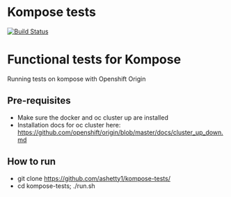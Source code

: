 # Kompose tests
[![Build Status](https://travis-ci.org/ashetty1/kompose-tests.svg?branch=master)](https://travis-ci.org/ashetty1/kompose-tests/)


# Functional tests for Kompose

Running tests on kompose with Openshift Origin


## Pre-requisites
* Make sure the docker and oc cluster up are installed
* Installation docs  for oc cluster here: https://github.com/openshift/origin/blob/master/docs/cluster_up_down.md

## How to run
* git clone https://github.com/ashetty1/kompose-tests/
* cd kompose-tests; ./run.sh
